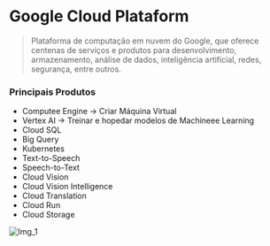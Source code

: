 # Google Cloud Plataform
> Plataforma de computação em nuvem do Google, que oferece centenas de serviços e produtos para desenvolvimento, armazenamento, análise de dados, inteligência artificial, redes, segurança, entre outros.

### Principais Produtos 
- Computee Engine -> Criar Máquina Virtual
- Vertex AI -> Treinar e hopedar modelos de Machineee Learning
- Cloud SQL
- Big Query
- Kubernetes
- Text-to-Speech
- Speech-to-Text
- Cloud Vision
- Cloud Vision Intelligence
- Cloud Translation
- Cloud Run
- Cloud Storage 

![Img_1](https://github.com/user-attachments/assets/97261076-45b9-4aba-af90-29d9a24ea674)
